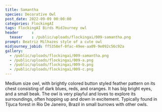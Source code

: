 ```yaml
---
title: Samantha
species: Decorative Owl
post_date: 2022-09-09 00:00:00
categories: FlockingAI
tags: FlockingAI Birds MidJourney owl
header      :
  teaser    : /public/uploads/flockingai/009-samantha.png
prompt: Beatriz Milhazes style of a cute owl
midjourney_jobid: ff5350ef-0fac-49ee-aa09-9e092c56c92a
gallery: 
  - /public/uploads/flockingai/009-samantha.png
  - /public/uploads/flockingai/009-a.png
  - /public/uploads/flockingai/009-b.png
  - /public/uploads/flockingai/009-c.png
---
```


Medium size owl, with brightly colored button styled feather pattern on its chest consisting of dark blues, reds, and oranges. It has big bright eyes, and a small beak. The owl is very playful and loves to explore its surroundings, often hopping up and down in excitement. Typically found in Tijuca forest in Rio De Janeiro, Brazil in small burrows with other owls.
